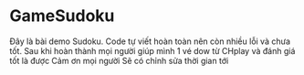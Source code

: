 # GameSudoku
Đây là bài demo Sudoku.
Code tự viết hoàn toàn nên còn nhiều lỗi và chưa tốt.
Sau khi hoàn thành mọi người giúp mình 1 vé dow từ CHplay và đánh giá tốt là được
Cảm ơn mọi người
Sẽ có chỉnh sửa thời gian tới 
